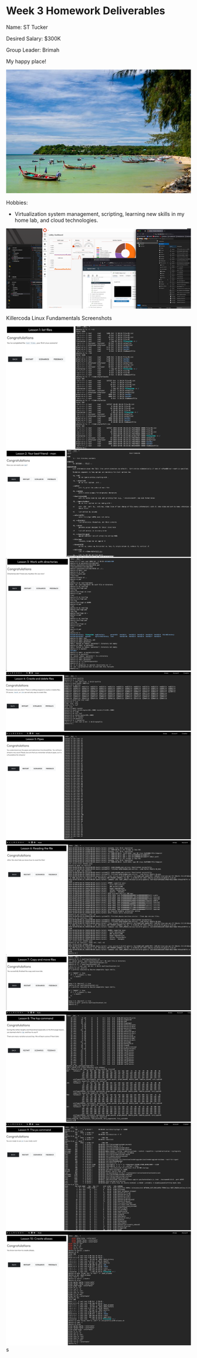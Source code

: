 # Week 3 Homework Deliverables

Name: ST Tucker

Desired Salary: $300K

Group Leader: Brimah

My happy place!

![Thailand Rawai Beach](/Individual-Homework/03-week-03/graphics/thailand-rawai-beach.jpeg)

Hobbies:

- Virtualization system management, scripting, learning new skills in my home lab, and cloud technologies.

![Home Lab](/Individual-Homework/03-week-03/graphics/home-lab-utopia.png)

Killercoda Linux Fundamentals Screenshots

![Lesson 1](graphics/killacoda-hw03-lesson01.png)![Lesson 2](graphics/killakoda-hw03-lesson02.png)
![Lesson 3](graphics/killakoda-hw03-lesson03.png) ![Lesson 4](graphics/killacoda-hw03-lesson04.png)
![Lesson 5](graphics/killakoda-hw03-lesson05.png) ![Lesson 6](graphics/killercoda-hw03-lesson06.png)
![Lesson 7](graphics/killaoda-hw03-lesson07.png) ![Lesson 8](graphics/killercoda-hw03-lesson08.png)
![Lesson 9](graphics/killercoda-hw03-lesson09.png) ![Lesson 10](graphics/killercoda-hw03-lesson10.png)s